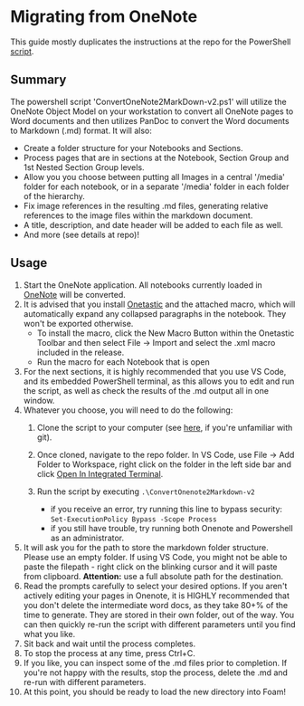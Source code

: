 # Migrating from OneNote

This guide mostly duplicates the instructions at the repo for the PowerShell [script](https://github.com/nixsee/ConvertOneNote2MarkDown).

## Summary

The powershell script 'ConvertOneNote2MarkDown-v2.ps1' will utilize the OneNote Object Model on your workstation to convert all OneNote pages to Word documents and then utilizes PanDoc to convert the Word documents to Markdown (.md) format. It will also:

- Create a folder structure for your Notebooks and Sections.
- Process pages that are in sections at the Notebook, Section Group and 1st Nested Section Group levels.
- Allow you you choose between putting all Images in a central '/media' folder for each notebook, or in a separate '/media' folder in each folder of the hierarchy.
- Fix image references in the resulting .md files, generating relative references to the image files within the markdown document.
- A title, description, and date header will be added to each file as well.
- And more (see details at repo)!

## Usage

1.  Start the OneNote application. All notebooks currently loaded in [OneNote](https://getonetastic.com/download) will be converted.
2.  It is advised that you install [Onetastic](https://getonetastic.com/download) and the attached macro, which will automatically expand any collapsed paragraphs in the notebook. They won't be exported otherwise.
    - To install the macro, click the New Macro Button within the Onetastic Toolbar and then select File -> Import and select the .xml macro included in the release.
    - Run the macro for each Notebook that is open
3.  For the next sections, it is highly recommended that you use VS Code, and its embedded PowerShell terminal, as this allows you to edit and run the script, as well as check the results of the .md output all in one window.
4.  Whatever you choose, you will need to do the following:
    1. Clone the script to your computer (see [here](https://git-scm.com/book/en/v2/Git-Basics-Getting-a-Git-Repository), if you're unfamiliar with git).
    2. Once cloned, navigate to the repo folder. In VS Code, use File -> Add Folder to Workspace, right click on the folder in the left side bar and click [Open In Integrated Terminal](../../assets/images/migrating-one-note.png).
    3. Run the script by executing
       `.\ConvertOnenote2Markdown-v2`


        * if you receive an error, try running this line to bypass security:
         ```Set-ExecutionPolicy Bypass -Scope Process```
        * if you still have trouble, try running both Onenote and Powershell as an administrator.
5.  It will ask you for the path to store the markdown folder structure. Please use an empty folder. If using VS Code, you might not be able to paste the filepath - right click on the blinking cursor and it will paste from clipboard. **Attention:** use a full absolute path for the destination.
6.  Read the prompts carefully to select your desired options. If you aren't actively editing your pages in Onenote, it is HIGHLY recommended that you don't delete the intermediate word docs, as they take 80+% of the time to generate. They are stored in their own folder, out of the way. You can then quickly re-run the script with different parameters until you find what you like.
7.  Sit back and wait until the process completes.
8.  To stop the process at any time, press Ctrl+C.
9.  If you like, you can inspect some of the .md files prior to completion. If you're not happy with the results, stop the process, delete the .md and re-run with different parameters.
10. At this point, you should be ready to load the new directory into Foam!
